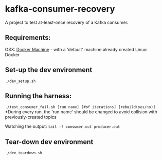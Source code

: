 # kafka-consumer-recovery
A project to test at-least-once recovery of a Kafka consumer.

## Requirements:
OSX: [Docker Machine](https://docs.docker.com/machine/install-machine/) - with a 'default' machine already created
Linux: Docker

## Set-up the dev environment
`./dev_setup.sh`

## Running the harness:
`./test_consumer_fail.sh [run name] [#of iterations] [rebuild(yes/no)]`
*During every run, the 'run name' should be changed to avoid collision with previously-created topics

Watching the output:
`tail -f consumer.out producer.out`

## Tear-down dev environment
`./dev_teardown.sh`

